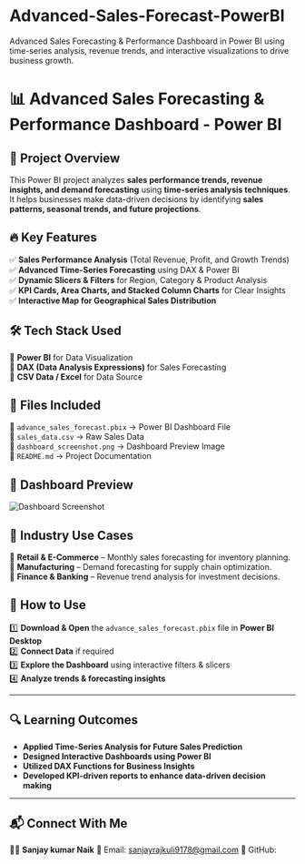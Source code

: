 # Advanced-Sales-Forecast-PowerBI
Advanced Sales Forecasting &amp; Performance Dashboard in Power BI using time-series analysis, revenue trends, and interactive visualizations to drive business growth.
# 📊 Advanced Sales Forecasting & Performance Dashboard - Power BI  

## 🚀 Project Overview  
This Power BI project analyzes **sales performance trends, revenue insights, and demand forecasting** using **time-series analysis techniques**. It helps businesses make data-driven decisions by identifying **sales patterns, seasonal trends, and future projections**.  

## 🔥 Key Features  
✅ **Sales Performance Analysis** (Total Revenue, Profit, and Growth Trends)  
✅ **Advanced Time-Series Forecasting** using DAX & Power BI  
✅ **Dynamic Slicers & Filters** for Region, Category & Product Analysis  
✅ **KPI Cards, Area Charts, and Stacked Column Charts** for Clear Insights  
✅ **Interactive Map for Geographical Sales Distribution**  

## 🛠 Tech Stack Used  
🔹 **Power BI** for Data Visualization  
🔹 **DAX (Data Analysis Expressions)** for Sales Forecasting  
🔹 **CSV Data / Excel** for Data Source  

## 📂 Files Included  
📌 `advance_sales_forecast.pbix` → Power BI Dashboard File  
📌 `sales_data.csv` → Raw Sales Data  
📌 `dashboard_screenshot.png` → Dashboard Preview Image  
📌 `README.md` → Project Documentation  

## 📸 Dashboard Preview  
![Dashboard Screenshot](dashboard_screenshot.png)  

## 🎯 Industry Use Cases  
📌 **Retail & E-Commerce** – Monthly sales forecasting for inventory planning.  
📌 **Manufacturing** – Demand forecasting for supply chain optimization.  
📌 **Finance & Banking** – Revenue trend analysis for investment decisions.  

## 🚀 How to Use  
1️⃣ **Download & Open** the `advance_sales_forecast.pbix` file in **Power BI Desktop**  
2️⃣ **Connect Data** if required  
3️⃣ **Explore the Dashboard** using interactive filters & slicers  
4️⃣ **Analyze trends & forecasting insights**  

---

## 🔍 Learning Outcomes  
- **Applied Time-Series Analysis for Future Sales Prediction**  
- **Designed Interactive Dashboards using Power BI**  
- **Utilized DAX Functions for Business Insights**  
- **Developed KPI-driven reports to enhance data-driven decision making**  

---

## 📬 Connect With Me  
👨‍💻 **Sanjay kumar Naik** 
📩 Email: sanjayrajkuli9178@gmail.com
📌 GitHub:  

